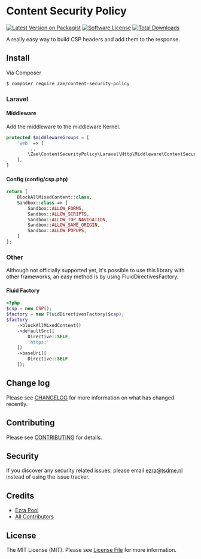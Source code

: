 # Content Security Policy

[![Latest Version on Packagist][ico-version]][link-packagist]
[![Software License][ico-license]](LICENSE.md)
[![Total Downloads][ico-downloads]][link-downloads]

A really easy way to build CSP headers and add them to the response.

## Install

Via Composer

``` bash
$ composer require zae/content-security-policy
```

### Laravel

#### Middleware 

Add the middleware to the middleware Kernel.

~~~php
protected $middlewareGroups = [
    'web' => [
        ...
        \Zae\ContentSecurityPolicy\Laravel\Http\Middleware\ContentSecurityPolicy::class
    ],
]
~~~

#### Config (config/csp.php)

~~~php
return [
	BlockAllMixedContent::class,
    Sandbox::class => [
        Sandbox::ALLOW_FORMS,
        Sandbox::ALLOW_SCRIPTS,
        Sandbox::ALLOW_TOP_NAVIGATION,
        Sandbox::ALLOW_SAME_ORIGIN,
        Sandbox::ALLOW_POPUPS,
    ]
];
~~~

### Other

Although not officially supported yet, it's possible to use this library with other frameworks,
an easy method is by using FluidDirectivesFactory.

#### Fluid Factory

~~~php
<?php
$csp = new CSP();
$factory = new FluidDirectivesFactory($csp);
$factory
    ->blockAllMixedContent()
    ->defaultSrc([
        Directive::SELF,
        'https:'
    ])
    ->baseUri([
        Directive::SELF
    ]);
~~~

## Change log

Please see [CHANGELOG](CHANGELOG.md) for more information on what has changed recently.

## Contributing

Please see [CONTRIBUTING](CONTRIBUTING.md) for details.

## Security

If you discover any security related issues, please email ezra@tsdme.nl instead of using the issue tracker.

## Credits

- [Ezra Pool][link-author]
- [All Contributors][link-contributors]

## License

The MIT License (MIT). Please see [License File](LICENSE.md) for more information.

[ico-version]: https://img.shields.io/packagist/v/zae/content-security-policy.svg?style=flat-square
[ico-license]: https://img.shields.io/badge/license-MIT-brightgreen.svg?style=flat-square
[ico-downloads]: https://img.shields.io/packagist/dt/zae/content-security-policy.svg?style=flat-square

[link-packagist]: https://packagist.org/packages/zae/content-security-policy
[link-downloads]: https://packagist.org/packages/zae/content-security-policy
[link-author]: https://github.com/zae
[link-contributors]: ../../contributors

